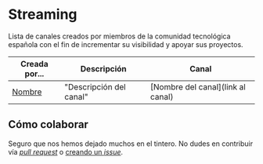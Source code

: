 # Streaming

Lista de canales creados por miembros de la comunidad tecnológica española con el fin de incrementar su visibilidad y apoyar sus proyectos.

Creada por... | Descripción | Canal 
------------ | ------------- | ------------- 
[Nombre ](contacto) | "Descripción del canal" | [Nombre del canal](link al canal) 


## Cómo colaborar

Seguro que nos hemos dejado muchos en el tintero. No dudes en contribuir vía [_pull request_](https://help.github.com/en/articles/creating-a-pull-request) o [creando un _issue_](https://github.com/comunidad-tecnologica/streaming/issues/new).

